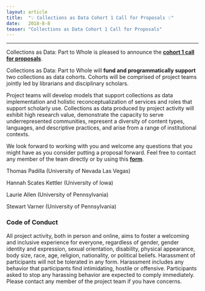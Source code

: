 ```yaml
---
layout: article
title:  "💡 Collections as Data Cohort 1 Call for Proposals 💡"
date:   2018-8-8 
teaser: "Collections as Data Cohort 1 Call for Proposals"
---
```

---

Collections as Data: Part to Whole is pleased to announce the [**cohort 1 call for proposals**](https://collectionsasdata.github.io/part2whole/cfp/). 

Collections as Data: Part to Whole will **fund and programmatically support** two collections as data cohorts. Cohorts will be comprised of project teams jointly led by librarians and disciplinary scholars.

Project teams will develop models that support collections as data implementation and holistic reconceptualization of services and roles that support scholarly use. Collections as data produced by project activity will exhibit high research value, demonstrate the capacity to serve underrepresented communities, represent a diversity of content types, languages, and descriptive practices, and arise from a range of institutional contexts.

We look forward to working with you and welcome any questions that you might have as you consider putting a proposal forward. Feel free to contact any member of the team directly or by using this [**form**](https://docs.google.com/forms/d/e/1FAIpQLSdUpy6FxMSxpM814v03-uscvoFs6yhHASq9z3SVpNdkkqYA0w/viewform?usp=sf_link). 

Thomas Padilla (University of Nevada Las Vegas)

Hannah Scates Kettler (University of Iowa)

Laurie Allen (University of Pennsylvania)

Stewart Varner (University of Pennsylvania)

### Code of Conduct

All project activity, both in person and online, aims to foster a welcoming and inclusive experience for everyone, regardless of gender, gender identity and expression, sexual orientation, disability, physical appearance, body size, race, age, religion, nationality, or political beliefs. Harassment of participants will not be tolerated in any form. Harassment includes any behavior that participants find intimidating, hostile or offensive. Participants asked to stop any harassing behavior are expected to comply immediately. Please contact any member of the project team if you have concerns.